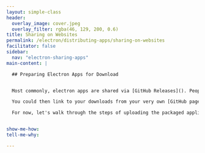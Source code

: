 ```yaml
---
layout: simple-class
header:
  overlay_image: cover.jpeg
  overlay_filter: rgba(46, 129, 200, 0.6)
title: Sharing on Websites
permalink: /electron/distributing-apps/sharing-on-websites
facilitator: false
sidebar:
  nav: "electron-sharing-apps"
main-content: |

  ## Preparing Electron Apps for Download


  Most commonly, electron apps are shared via [GitHub Releases](). People who create and package their own applications upload the binaries to a GitHub repository where others can download them. You can see some great examples of this on the [electron app page](). This is free, version controlled, and kept cleanly alongside your code.

  You could then link to your downloads from your very own [GitHub pages site](), or any site for that matter. [Learn how to make your own GitHub Pages site here]().

  For now, let's walk through the steps of uploading the packaged application to be a GitHub release.


show-me-how:
tell-me-why:

---
```

